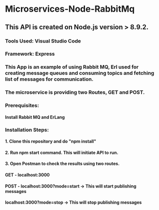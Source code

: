 # Microservices-Node-RabbitMq


## This API is created on Node.js version > 8.9.2.
### Tools Used: Visual Studio Code
### Framework: Express 

### This App is an example of using Rabbit MQ, Erl used for creating message queues and consuming topics and fetching list of messages for communication.
### The microservice is providing two Routes, GET and POST.


### Prerequisites:
#### Install Rabbit MQ and ErLang

### Installation Steps:
#### 1. Clone this repository and do "npm install"
#### 2. Run npm start command. This will initiate API to run.
#### 3. Open Postman to check the results using two routes.
####      GET - localhost:3000 

####      POST - localhost:3000?mode=start  -> This will start publishing messages
####             localhost:3000?mode=stop   -> This will stop publishing messages

